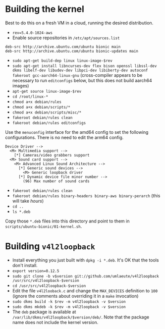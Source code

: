 Building the kernel
===================

Best to do this on a fresh VM in a cloud, running the desired distribution.

* `rev=5.4.0-1024-aws`
* Enable source repositories in `/etc/apt/sources.list`
```
deb-src http://archive.ubuntu.com/ubuntu bionic main
deb-src http://archive.ubuntu.com/ubuntu bionic-updates main
```
* `sudo apt-get build-dep linux linux-image-$rev`
* `sudo apt-get install libncurses-dev flex bison openssl libssl-dev dkms libelf-dev libudev-dev libpci-dev libiberty-dev autoconf fakeroot gcc-aarch64-linux-gnu` (cross-compiler appears to be necessary to run `editconfigs` below, but this does not build aarch64 images)
* `apt-get source linux-image-$rev`
* `cd /root/linux-*`
* `chmod a+x debian/rules`
* `chmod a+x debian/scripts/*`
* `chmod a+x debian/scripts/misc/*`
* `fakeroot debian/rules clean`
* `fakeroot debian/rules editconfigs`

Use the `menuconfig` interface for the amd64 config to set the following configurations.  There is no need to edit the arm64 config.

```
Device Driver -->
  <M> Multimedia support -->
    [*] Cameras/video grabbers support
  <M> Sound card support -->
    <M> Advanced Linux Sound Architecture -->
      [*] Generic sound devices -->
        <M> Generic loopback driver
      [*] Dynamic device file minor number -->
        (96) Max number of sound cards
```

* `fakeroot debian/rules clean`
* `fakeroot debian/rules binary-headers binary-aws binary-perarch` (this will take *hours*)
* `cd ..`
* `ls *.deb`

Copy those `*.deb` files into this directory and point to them in `scripts/ubuntu-bionic/01-kernel.sh`.

Building `v4l2loopback`
=======================

* Install everything you just built with `dpkg -i *.deb`.  It's OK that the tools don't install.
* `export version=0.12.5`
* `sudo git clone -b v$version git://github.com/umlaeute/v4l2loopback /usr/src/v4l2loopback-$version`
* `cd /usr/src/v4l2loopback-$version`
* Edit the file `v4l2looback.c` and change the `MAX_DEVICES` definition to `100` (ignore the comments about overriding it in a `make` invocation)
* `sudo dkms build -k $rev -m v4l2loopback -v $version`
* `sudo dkms mkdeb -k $rev -m v4l2loopback -v $version`
* The `deb` package is available at `/var/lib/dkms/v4l2loopback/$version/deb/`.  Note that the package name does not include the kernel version.
